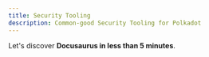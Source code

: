 ```yaml
---
title: Security Tooling
description: Common-good Security Tooling for Polkadot
---
```


Let's discover **Docusaurus in less than 5 minutes**.
